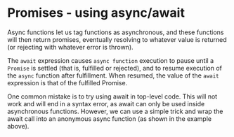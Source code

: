 # Promises - using async/await

Async functions let us tag functions as asynchronous, and these functions will then return promises, eventually resolving to whatever value is returned (or rejecting with whatever error is thrown).

The `await` expression causes `async function` execution to pause until a `Promise` is settled (that is, fulfilled or rejected), and to resume execution of the `async` function after fulfillment. When resumed, the value of the `await` expression is that of the fulfilled Promise.

One common mistake is to try using await in top-level code. This will not work and will end in a syntax error, as await can only be used inside asynchronous functions. However, we can use a simple trick and wrap the await call into an anonymous async function (as shown in the example above).